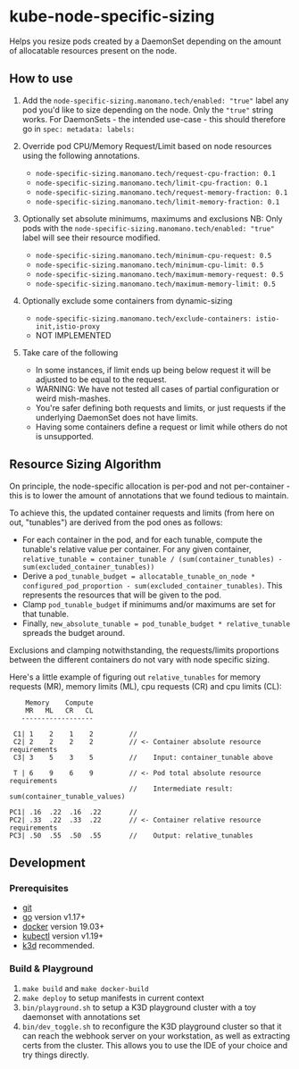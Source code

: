 # kube-node-specific-sizing

Helps you resize pods created by a DaemonSet depending on the amount of allocatable resources present on the node.

## How to use

1. Add the `node-specific-sizing.manomano.tech/enabled: "true"` label any pod you'd like to size depending on the node.
   Only the `"true"` string works.
   For DaemonSets - the intended use-case - this should therefore go in `spec: metadata: labels:`

2. Override pod CPU/Memory Request/Limit based on node resources using the following annotations.
    - `node-specific-sizing.manomano.tech/request-cpu-fraction: 0.1`
    - `node-specific-sizing.manomano.tech/limit-cpu-fraction: 0.1`
    - `node-specific-sizing.manomano.tech/request-memory-fraction: 0.1`
    - `node-specific-sizing.manomano.tech/limit-memory-fraction: 0.1`

3. Optionally set absolute minimums, maximums and exclusions
   NB: Only pods with the `node-specific-sizing.manomano.tech/enabled: "true"` label will see their resource modified.
   - `node-specific-sizing.manomano.tech/minimum-cpu-request: 0.5`
   - `node-specific-sizing.manomano.tech/minimum-cpu-limit: 0.5`
   - `node-specific-sizing.manomano.tech/maximum-memory-request: 0.5`
   - `node-specific-sizing.manomano.tech/maximum-memory-limit: 0.5`

4. Optionally exclude some containers from dynamic-sizing
    - `node-specific-sizing.manomano.tech/exclude-containers: istio-init,istio-proxy`
    - NOT IMPLEMENTED

5. Take care of the following
    - In some instances, if limit ends up being below request it will be adjusted to be equal to the request.
    - WARNING: We have not tested all cases of partial configuration or weird mish-mashes. 
    - You're safer defining both requests and limits, or just requests if the underlying DaemonSet does not have limits.
    - Having some containers define a request or limit while others do not is unsupported.

## Resource Sizing Algorithm

On principle, the node-specific allocation is per-pod and not per-container - this is to lower the amount of annotations
that we found tedious to maintain.

To achieve this, the updated container requests and limits (from here on out, "tunables") are derived from the pod ones as
follows:

- For each container in the pod, and for each tunable, compute the tunable's relative value per container.
  For any given container, `relative_tunable = container_tunable / (sum(container_tunables) - sum(excluded_container_tunables))` 
- Derive a `pod_tunable_budget = allocatable_tunable_on_node * configured_pod_proportion - sum(excluded_container_tunables)`. This represents the resources that will be given to the pod.
- Clamp `pod_tunable_budget` if minimums and/or maximums are set for that tunable.
- Finally, `new_absolute_tunable = pod_tunable_budget * relative_tunable` spreads the budget around.

Exclusions and clamping notwithstanding, the requests/limits proportions between the different containers do not vary with node specific sizing.

Here's a little example of figuring out `relative_tunables` for memory requests (MR), memory limits (ML), cpu requests (CR) and cpu limits (CL):
~~~
    Memory    Compute
    MR   ML   CR   CL
   ------------------

 C1| 1    2    1    2         //
 C2| 2    2    2    2         // <- Container absolute resource requirements
 C3| 3    5    3    5         //    Input: container_tunable above

 T | 6    9    6    9         // <- Pod total absolute resource requirements
                              //    Intermediate result: sum(container_tunable_values)

PC1| .16  .22  .16  .22       //
PC2| .33  .22  .33  .22       // <- Container relative resource requirements
PC3| .50  .55  .50  .55       //    Output: relative_tunables
~~~

## Development

### Prerequisites

- [git](https://git-scm.com/downloads)
- [go](https://golang.org/dl/) version v1.17+
- [docker](https://docs.docker.com/install/) version 19.03+
- [kubectl](https://kubernetes.io/docs/tasks/tools/install-kubectl/) version v1.19+
- [k3d](https://k3d.io/) recommended.

### Build & Playground

1. `make build` and `make docker-build`
2. `make deploy` to setup manifests in current context
3. `bin/playground.sh` to setup a K3D playground cluster with a toy daemonset with annotations set
4. `bin/dev_toggle.sh` to reconfigure the K3D playground cluster so that it can reach the webhook server on your workstation, 
    as well as extracting certs from the cluster. This allows you to use the IDE of your choice and try things directly.

### 

